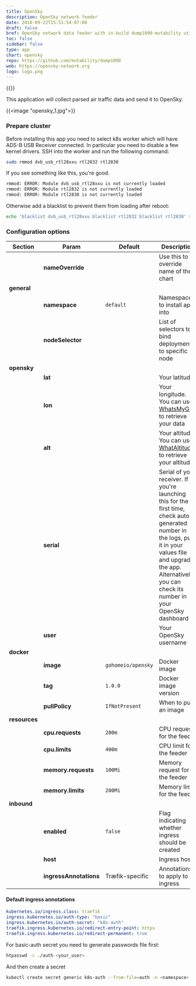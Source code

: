 ```yaml
---
title: OpenSky
description: OpenSky network feeder
date: 2018-09-22T15:51:54-07:00
draft: false
bref: OpenSky network data feeder with in-build dump1090-mutability utils
toc: false
sidebar: false
type: app
chart: opensky
repo: https://github.com/mutability/dump1090
web: https://opensky-network.org
logo: logo.png
---
```

{{<app>}}

This application will collect parsed air traffic data and send it to OpenSky.

{{<image "opensky_1.jpg">}}

### Prepare cluster

Before installing this app you need to select k8s worker which will have ADS-B
USB Receiver connected. In particular you need to disable a few kernel drivers.
SSH into the worker and run the following command:

```bash
sudo rmmod dvb_usb_rtl28xxu rtl2832 rtl2830
```

If you see something like this, you're good.

``` bash
rmmod: ERROR: Module dvb_usb_rtl28xxu is not currently loaded
rmmod: ERROR: Module rtl2832 is not currently loaded
rmmod: ERROR: Module rtl2830 is not currently loaded
```

Otherwise add a blacklist to prevent them from loading after reboot:

```bash
echo 'blacklist dvb_usb_rtl28xxu blacklist rtl2832 blacklist rtl2830' > /etc/modprobe.d/block.conf
```

### Configuration options

| Section | Param | Default | Description |
|---------|-------|---------|-------------|
|| **nameOverride** || Use this to override name of the chart |
| **general** |
|| **namespace** | `default` | Namespace to install app into |
|| **nodeSelector** || List of selectors to bind deployment to specific node |
| **opensky** |
|| **lat** || Your latitude |
|| **lon** || Your longitude. You can use [WhatsMyGPS](http://www.whatsmygps.com) to retrieve your data |
|| **alt** || Your altitude. You can use [WhatAltitude](https://whataltitude.com) to retrieve your altitude |
|| **serial** || Serial of your receiver. If you're launching this for the first time, check auto-generated number in the logs, put it in your values file and upgrade the app. Alternatively you can check its number in your OpenSky dashboard |
|| **user** || Your OpenSky username |
| **docker** |
|| **image** | `gohomeio/opensky` | Docker image |
|| **tag** | `1.0.0` | Docker image version |
|| **pullPolicy** | `IfNotPresent` | When to pull an image |
| **resources** |
|| **cpu.requests** | `200m` | CPU request for the feeder |
|| **cpu.limits** | `400m` | CPU limit for the feeder |
|| **memory.requests** | `100Mi` | Memory request for the feeder |
|| **memory.limits** | `200Mi` | Memory limit for the feeder |
| **inbound**|
|| **enabled** | `false` | Flag indicating whether ingress should be created |
|| **host** || Ingress host |
|| **ingressAnnotations** | Træfik-specific | Annotations to apply to ingress |

#### Default ingress annotations

```yaml
kubernetes.io/ingress.class: traefik
ingress.kubernetes.io/auth-type: "basic"
ingress.kubernetes.io/auth-secret: "k8s-auth"
traefik.ingress.kubernetes.io/redirect-entry-point: https
traefik.ingress.kubernetes.io/redirect-permanent: true
```

For basic-auth secret you need to generate passwords file first:

```bash
htpasswd -c ./auth <your_user>
```

And then create a secret

```bash
kubectl create secret generic k8s-auth --from-file=auth -n <namespace>
```
